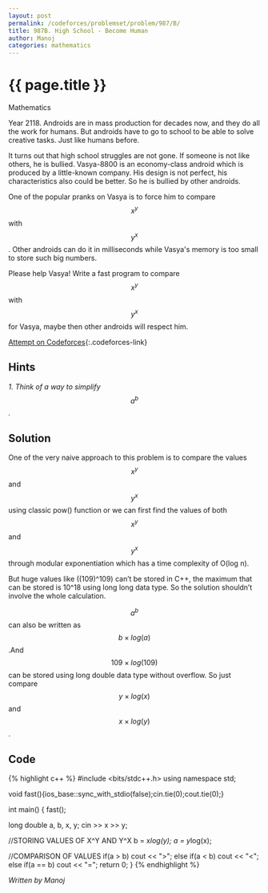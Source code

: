 ```yaml
---
layout: post
permalink: /codeforces/problemset/problem/987/B/
title: 987B. High School - Become Human
author: Manoj
categories: mathematics
---
```


{{ page.title }}
================

<span class="tag-boxed">Mathematics</span>

Year 2118. Androids are in mass production for decades now, and they do all the work for humans. But androids have to go to school to be able to solve creative tasks. Just like humans before.

It turns out that high school struggles are not gone. If someone is not like others, he is bullied. Vasya-8800 is an economy-class android which is produced by a little-known company. His design is not perfect, his characteristics also could be better. So he is bullied by other androids.

One of the popular pranks on Vasya is to force him to compare $$x^{y}$$ with $$y^{x}$$. Other androids can do it in milliseconds while Vasya's memory is too small to store such big numbers.

Please help Vasya! Write a fast program to compare $$x^{y}$$ with $$y^{x}$$ for Vasya, maybe then other androids will respect him.

[Attempt on Codeforces](https://codeforces.com/problemset/problem/987/B/){:.codeforces-link}

Hints
-----

*1. Think of a way to simplify $$a^{b}$$.*

Solution
--------

One of the very naive approach to this problem is to compare the values $$x^{y}$$ and $$y^{x}$$ using classic pow() function or we can first find the values of both $$x^{y}$$ and $$y^{x}$$ through modular exponentiation which has a time complexity of O(log n).

But huge values like ((109)^109) can’t be stored in C++, the maximum that can be stored is 10^18 using long long data type. So the solution shouldn’t involve the whole calculation.

$$a^{b}$$ can also be written as $$b \times log(a)$$.And $$109 \times log(109)$$ can be stored using long double data type without overflow.  So just compare $$y \times log(x)$$ and $$x \times log(y)$$.

Code
----

{% highlight c++ %}
#include <bits/stdc++.h>
using namespace std;

void fast(){ios_base::sync_with_stdio(false);cin.tie(0);cout.tie(0);}

int main() {
  fast();

  long double a, b, x, y;
  cin >> x >> y;

  //STORING VALUES OF X^Y AND Y^X
  b = x*log(y);
  a = y*log(x);
  
  //COMPARISON OF VALUES
  if(a > b) cout << ">";
  else if(a < b) cout << "<";
  else if(a == b) cout << "=";
  return 0;
}
{% endhighlight %}

*Written by Manoj*

